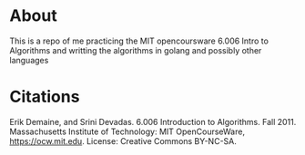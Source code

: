 # About
This is a repo of me practicing the MIT opencoursware 6.006 Intro to Algorithms and writting the algorithms in golang and possibly other languages

# Citations
Erik Demaine, and Srini Devadas. 6.006 Introduction to Algorithms. Fall 2011. Massachusetts Institute of Technology: MIT OpenCourseWare, https://ocw.mit.edu. License: Creative Commons BY-NC-SA.